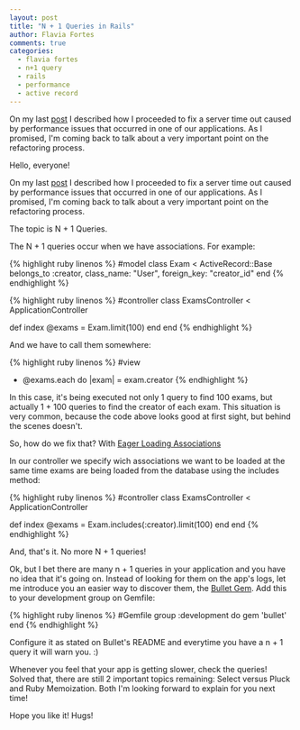 ```yaml
---
layout: post
title: "N + 1 Queries in Rails"
author: Flavia Fortes
comments: true
categories:
  - flavia fortes
  - n+1 query
  - rails
  - performance
  - active record
---
```


On my last [post](http://helabs.com.br/blog/2013/12/18/performance-protips/) I described how I proceeded to fix a server time out caused by performance issues that occurred in one of our applications. As I promised, I'm coming back to talk about a very important point on the refactoring process.

<!--more-->

Hello, everyone!

On my last [post](http://helabs.com.br/blog/2013/12/18/performance-protips/) I described how I proceeded to fix a server time out caused by performance issues that occurred in one of our applications. As I promised, I'm coming back to talk about a very important point on the refactoring process.

The topic is N + 1 Queries.

The N + 1 queries occur when we have associations. For example:

{% highlight ruby linenos %}
#model
class Exam < ActiveRecord::Base
  belongs_to :creator, class_name: "User",
                  foreign_key: "creator_id"
end
{% endhighlight %}

{% highlight ruby linenos %}
#controller
class ExamsController < ApplicationController

  def index
    @exams = Exam.limit(100)
  end
end
{% endhighlight %}

And we have to call them somewhere:

{% highlight ruby linenos %}
#view
 - @exams.each do |exam|
    = exam.creator
{% endhighlight %}

In this case, it's being executed not only 1 query to find 100 exams, but actually 1 + 100
queries to find the creator of each exam.
This situation is very common, because the code above looks good at first sight, but behind the scenes doesn't.

So, how do we fix that? With [Eager Loading Associations](http://guides.rubyonrails.org/active_record_querying.html#eager-loading-associations)

In our controller we specify wich associations we want to be loaded at the same time exams are being loaded from the database using the includes method:

{% highlight ruby linenos %}
#controller
class ExamsController < ApplicationController

  def index
    @exams = Exam.includes(:creator).limit(100)
  end
end
{% endhighlight %}

And, that's it. No more N + 1 queries!

Ok, but I bet there are many n + 1 queries in your application and you have no idea that it's going on. Instead of looking for them on the app's logs, let me introduce you an easier way to discover them, the [Bullet Gem](https://github.com/flyerhzm/bullet). Add this to your development group on Gemfile:

{% highlight ruby linenos %}
#Gemfile
group :development do
  gem 'bullet'
end
{% endhighlight %}

Configure it as stated on Bullet's README and everytime you have a n + 1 query it will warn you. :)

Whenever you feel that your app is getting slower, check the queries! Solved that, there are still 2 important topics remaining: Select versus Pluck and Ruby Memoization. Both I'm looking forward to explain for you next time!

Hope you like it!
Hugs!


